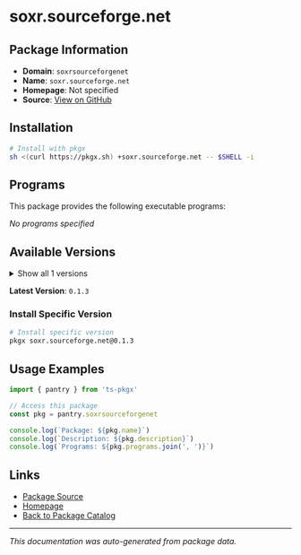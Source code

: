 # soxr.sourceforge.net

>

## Package Information

- **Domain**: `soxrsourceforgenet`
- **Name**: `soxr.sourceforge.net`
- **Homepage**: Not specified
- **Source**: [View on GitHub](https://github.com/pkgxdev/pantry/tree/main/projects/soxr.sourceforge.net/package.yml)

## Installation

```bash
# Install with pkgx
sh <(curl https://pkgx.sh) +soxr.sourceforge.net -- $SHELL -i
```

## Programs

This package provides the following executable programs:

*No programs specified*

## Available Versions

<details>
<summary>Show all 1 versions</summary>

- `0.1.3`

</details>

**Latest Version**: `0.1.3`

### Install Specific Version

```bash
# Install specific version
pkgx soxr.sourceforge.net@0.1.3
```

## Usage Examples

```typescript
import { pantry } from 'ts-pkgx'

// Access this package
const pkg = pantry.soxrsourceforgenet

console.log(`Package: ${pkg.name}`)
console.log(`Description: ${pkg.description}`)
console.log(`Programs: ${pkg.programs.join(', ')}`)
```

## Links

- [Package Source](https://github.com/pkgxdev/pantry/tree/main/projects/soxr.sourceforge.net/package.yml)
- [Homepage](#)
- [Back to Package Catalog](../package-catalog.md)

---

*This documentation was auto-generated from package data.*
